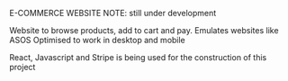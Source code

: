 E-COMMERCE WEBSITE
NOTE: still under development

Website to browse products, add to cart and pay.
Emulates websites like ASOS
Optimised to work in desktop and mobile

React, Javascript and Stripe is being used for the construction of this project
